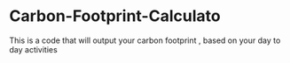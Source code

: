 # Carbon-Footprint-Calculato
This is a code that will output your carbon footprint , based on your day to day activities 
